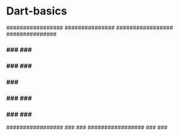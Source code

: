 # Dart-basics

#################                   ###############
#################                   ###############
###           ###                   ###         ###
###           ###                   ###         ###
###           ###                   ###############
###           ###                   ###         ###
###           ###                   ###         ###
#################                   ###         ###
#################                   ###         ###
